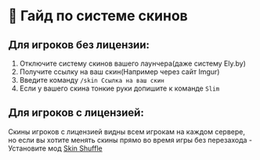 # 👕 Гайд по системе скинов

## Для игроков без лицензии:
1. Отключите систему скинов вашего лаунчера(даже систему Ely.by)
2. Получите ссылку на ваш скин(Например через сайт Imgur)
3. Введите команду ```/skin Ссылка на ваш скин```
4. Если у вашего скина тонкие руки допишите к команде ```Slim```

## Для игроков с лицензией:
Скины игроков с лицензией видны всем игрокам на каждом сервере, но если вы хотите менять скины прямо во время игры без перезахода - Установите мод [Skin Shuffle](https://modrinth.com/mod/skinshuffle)
